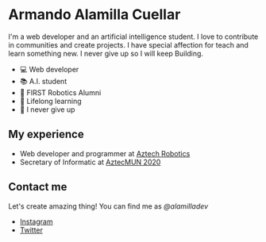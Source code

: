 # Armando Alamilla Cuellar

I'm a web developer and an artificial intelligence student.
I love to contribute in communities and create projects. I have special affection for teach and learn something new.
I never give up so I will keep Building.

- 💻 Web developer
- 📚 A.I. student
- 🤖 FIRST Robotics Alumni
- 🚀 Lifelong learning
- 💪 I never give up


## My experience
- Web developer and programmer at [Aztech Robotics](https://www.facebook.com/aztechrobotics/)
- Secretary of Informatic at [AztecMUN 2020](https://www.facebook.com/AZTECMUN2020/)


## Contact me
Let's create amazing thing!
You can find me as *@alamilladev*
- [Instagram](https://www.instagram.com/alamilladev/)
- [Twitter](https://twitter.com/alamilladev)
